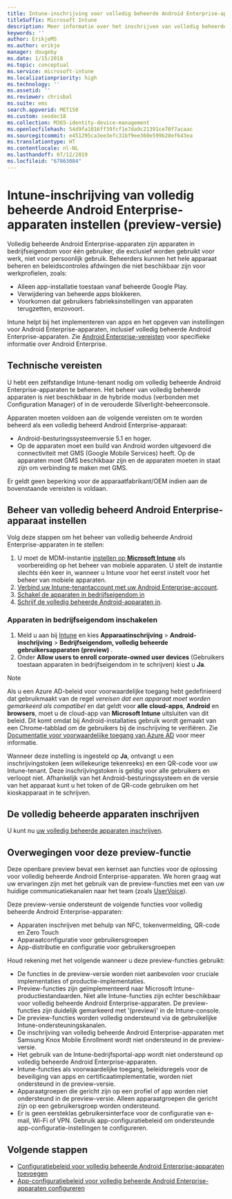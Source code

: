 ```yaml
---
title: Intune-inschrijving voor volledig beheerde Android Enterprise-apparaten instellen
titleSuffix: Microsoft Intune
description: Meer informatie over het inschrijven van volledig beheerde Android Enterprise-apparaten in Intune.
keywords: ''
author: ErikjeMS
ms.author: erikje
manager: dougeby
ms.date: 1/15/2018
ms.topic: conceptual
ms.service: microsoft-intune
ms.localizationpriority: high
ms.technology: ''
ms.assetid: ''
ms.reviewer: chrisbal
ms.suite: ems
search.appverid: MET150
ms.custom: seodec18
ms.collection: M365-identity-device-management
ms.openlocfilehash: 54d9fa1016ff39fcf1e7da9c21391ce70f7acaac
ms.sourcegitcommit: e451295ca3ee3efc31bf9ee360e599b28ef643ea
ms.translationtype: HT
ms.contentlocale: nl-NL
ms.lasthandoff: 07/12/2019
ms.locfileid: "67863084"
---
```

# <a name="set-up-intune-enrollment-of-android-enterprise-fully-managed-devices-preview"></a>Intune-inschrijving van volledig beheerde Android Enterprise-apparaten instellen (preview-versie)

Volledig beheerde Android Enterprise-apparaten zijn apparaten in bedrijfseigendom voor één gebruiker, die exclusief worden gebruikt voor werk, niet voor persoonlijk gebruik. Beheerders kunnen het hele apparaat beheren en beleidscontroles afdwingen die niet beschikbaar zijn voor werkprofielen, zoals:
- Alleen app-installatie toestaan vanaf beheerde Google Play.
- Verwijdering van beheerde apps blokkeren.
- Voorkomen dat gebruikers fabrieksinstellingen van apparaten terugzetten, enzovoort.

Intune helpt bij het implementeren van apps en het opgeven van instellingen voor Android Enterprise-apparaten, inclusief volledig beheerde Android Enterprise-apparaten. Zie [Android Enterprise-vereisten](https://support.google.com/work/android/answer/6174145?hl=en&ref_topic=6151012) voor specifieke informatie over Android Enterprise.

## <a name="technical-requirements"></a>Technische vereisten

U hebt een zelfstandige Intune-tenant nodig om volledig beheerde Android Enterprise-apparaten te beheren. Het beheer van volledig beheerde apparaten is niet beschikbaar in de hybride modus (verbonden met Configuration Manager) of in de verouderde Silverlight-beheerconsole.

Apparaten moeten voldoen aan de volgende vereisten om te worden beheerd als een volledig beheerd Android Enterprise-apparaat:

- Android-besturingssysteemversie 5.1 en hoger.
- Op de apparaten moet een build van Android worden uitgevoerd die connectiviteit met GMS (Google Mobile Services) heeft. Op de apparaten moet GMS beschikbaar zijn en de apparaten moeten in staat zijn om verbinding te maken met GMS.

Er geldt geen beperking voor de apparaatfabrikant/OEM indien aan de bovenstaande vereisten is voldaan.

## <a name="set-up-android-enterprise-fully-managed-device-management"></a>Beheer van volledig beheerd Android Enterprise-apparaat instellen

Volg deze stappen om het beheer van volledig beheerde Android Enterprise-apparaten in te stellen:

1. U moet de MDM-instantie [instellen op **Microsoft Intune**](mdm-authority-set.md) als voorbereiding op het beheer van mobiele apparaten. U stelt de instantie slechts één keer in, wanneer u Intune voor het eerst instelt voor het beheer van mobiele apparaten.
2. [Verbind uw Intune-tenantaccount met uw Android Enterprise-account](connect-intune-android-enterprise.md).
3. [Schakel de apparaten in bedrijfseigendom in](#enable-corporate-owned-user-devices)
4. [Schrijf de volledig beheerde Android-apparaten in](#enroll-the-fully-managed-devices).

### <a name="enable-corporate-owned-user-devices"></a>Apparaten in bedrijfseigendom inschakelen

1. Meld u aan bij [Intune](https://go.microsoft.com/fwlink/?linkid=2090973) en kies **Apparaatinschrijving** > **Android-inschrijving** > **Bedrijfseigendom, volledig beheerde gebruikersapparaten (preview)** .
2. Onder **Allow users to enroll corporate-owned user devices** (Gebruikers toestaan apparaten in bedrijfseigendom in te schrijven) kiest u **Ja**.

> [!NOTE]
> Als u een Azure AD-beleid voor voorwaardelijke toegang hebt gedefinieerd dat gebruikmaakt van de regel *vereisen dat een apparaat moet worden gemarkeerd als compatibel* en dat geldt voor **alle cloud-apps**, **Android** en **browsers**, moet u de cloud-app van **Microsoft Intune** uitsluiten van dit beleid. Dit komt omdat bij Android-installaties gebruik wordt gemaakt van een Chrome-tabblad om de gebruikers bij de inschrijving te verifiëren. Zie [Documentatie voor voorwaardelijke toegang van Azure AD](https://docs.microsoft.com/azure/active-directory/conditional-access/) voor meer informatie.

Wanneer deze instelling is ingesteld op **Ja**, ontvangt u een inschrijvingstoken (een willekeurige tekenreeks) en een QR-code voor uw Intune-tenant. Deze inschrijvingstoken is geldig voor alle gebruikers en verloopt niet. Afhankelijk van het Android-besturingssysteem en de versie van het apparaat kunt u het token of de QR-code gebruiken om het kioskapparaat in te schrijven.

## <a name="enroll-the-fully-managed-devices"></a>De volledig beheerde apparaten inschrijven
U kunt nu [uw volledig beheerde apparaten inschrijven](android-dedicated-devices-fully-managed-enroll.md).

## <a name="considerations-for-this-preview-feature"></a>Overwegingen voor deze preview-functie
Deze openbare preview bevat een kernset aan functies voor de oplossing voor volledig beheerde Android Enterprise-apparaten. We horen graag wat uw ervaringen zijn met het gebruik van de preview-functies met een van uw huidige communicatiekanalen naar het team (zoals [UserVoice](https://microsoftintune.uservoice.com/forums/291681-ideas?category_id=210853)).

Deze preview-versie ondersteunt de volgende functies voor volledig beheerde Android Enterprise-apparaten:
- Apparaten inschrijven met behulp van NFC, tokenvermelding, QR-code en Zero Touch
- Apparaatconfiguratie voor gebruikersgroepen
- App-distributie en configuratie voor gebruikersgroepen


Houd rekening met het volgende wanneer u deze preview-functies gebruikt:
- De functies in de preview-versie worden niet aanbevolen voor cruciale implementaties of productie-implementaties. 
- Preview-functies zijn geïmplementeerd naar Microsoft Intune-productiestandaarden. Niet alle Intune-functies zijn echter beschikbaar voor volledig beheerde Android Enterprise-apparaten. De preview-functies zijn duidelijk gemarkeerd met '(preview)' in de Intune-console. 
- De preview-functies worden volledig ondersteund via de gebruikelijke Intune-ondersteuningskanalen.
- De inschrijving van volledig beheerde Android Enterprise-apparaten met Samsung Knox Mobile Enrollment wordt niet ondersteund in de preview-versie. 
- Het gebruik van de Intune-bedrijfsportal-app wordt niet ondersteund op volledig beheerde Android Enterprise-apparaten. 
- Intune-functies als voorwaardelijke toegang, beleidsregels voor de beveiliging van apps en certificaatimplementatie, worden niet ondersteund in de preview-versie. 
- Apparaatgroepen die gericht zijn op een profiel of app worden niet ondersteund in de preview-versie. Alleen apparaatgroepen die gericht zijn op een gebruikersgroep worden ondersteund. 
- Er is geen eersteklas gebruikersinterface voor de configuratie van e-mail, Wi-Fi of VPN. Gebruik app-configuratiebeleid om ondersteunde app-configuratie-instellingen te configureren.

## <a name="next-steps"></a>Volgende stappen
- [Configuratiebeleid voor volledig beheerde Android Enterprise-apparaten toevoegen](device-restrictions-android-for-work.md#device-owner-only)
- [App-configuratiebeleid voor volledig beheerde Android Enterprise-apparaten configureren](app-configuration-policies-use-android.md)

